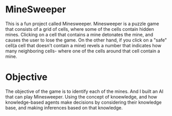 # MineSweeper
This is a fun project called Minesweeper. Minesweeper is a puzzle game that consists of a grid of cells, where some of the cells contain hidden mines. Clicking on a cell that contains a mine detonates the mine, and causes the user to lose the game. On the other hand, if you click on a "safe" cell(a cell that doesn't contain a mine) revels a number that indicates how many neighboring cells- where one of the cells around that cell contain a mine. 

# Objective
The objective of the game is to identify each of the mines. And I built an AI that can play Minesweeper. Using the concept of knoewledge, and how knowledge-based agents make decisions by considering their knowledge base, and making inferences based on that knowledge. 
